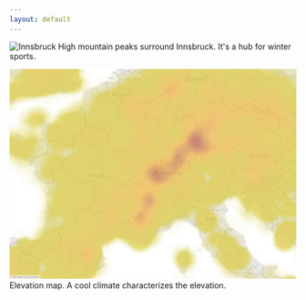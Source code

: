 ```yaml
---
layout: default
---
```

![Innsbruck](https://content.r9cdn.net/rimg/dimg/ab/81/34103010-city-17003-1658106cc7f.jpg?crop=true&width=1020&height=498)
High mountain peaks surround Innsbruck. It's a hub for winter sports.

![elevation](assets/image/elevation.png)
Elevation map. A cool climate characterizes the elevation.
